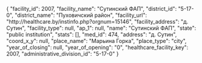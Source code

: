 {
    "facility_id": 2007,
    "facility_name": "Сутинский ФАП",
    "district_id": "5-17-0",
    "district_name": "Пуховичский район",
    "facility_url": "http:\/\/healthcare.by\/instinfo.php?orgnum=15146",
    "facility_address": "д. Сутин",
    "facility_type": null,
    "ap_1": null,
    "name": "Сутинский ФАП",
    "state": "public institution",
    "stats": [],
    "med_id": 474,
    "address": "д. Сутин",
    "coord_x_y": null,
    "place_name": "Марьина Горка",
    "place_type": "city",
    "year_of_closing": null,
    "year_of_opening": "0",
    "healthcare_facility_key": 2007,
    "administrative_division_id": "5-17-0"
}